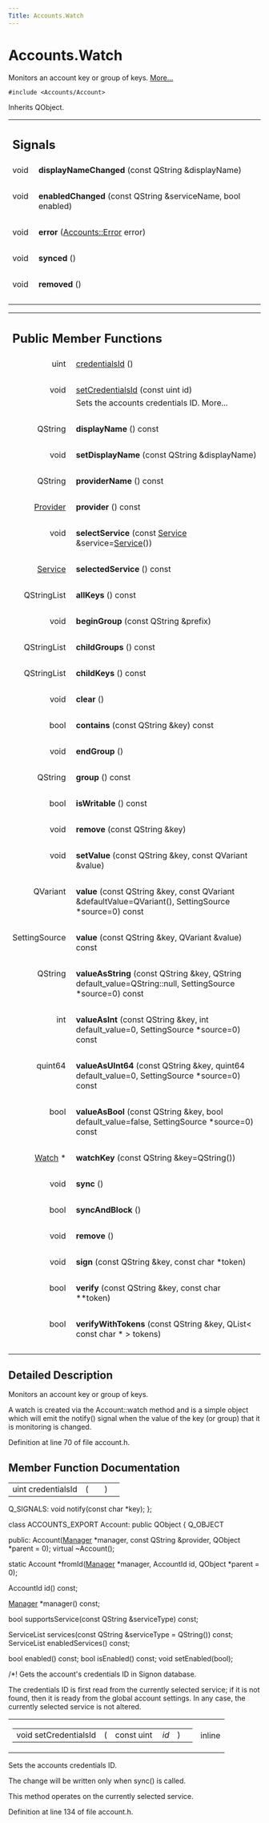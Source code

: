 ```yaml
---
Title: Accounts.Watch
---
```


# Accounts.Watch

<p>Monitors an account key or group of keys.  
<a href="..//Accounts.Watch.md#details">More...</a></p>
<p><code>#include &lt;Accounts/Account&gt;</code></p>
<p>Inherits QObject.</p>
<table class="memberdecls">
<tr class="heading"><td colspan="2"><h2 class="groupheader">
Signals</h2></td></tr>
<tr class="memitem:a6c9329531974648e3ea3f05f3ea36129"><td class="memItemLeft" align="right" valign="top">
void&#160;</td><td class="memItemRight" valign="bottom"><b>displayNameChanged</b> (const QString &amp;displayName)</td></tr>
<tr class="separator:a6c9329531974648e3ea3f05f3ea36129"><td class="memSeparator" colspan="2">&#160;</td></tr>
<tr class="memitem:abc008e2f46ae60c14005e24f4cbf41e5"><td class="memItemLeft" align="right" valign="top">
void&#160;</td><td class="memItemRight" valign="bottom"><b>enabledChanged</b> (const QString &amp;serviceName, bool enabled)</td></tr>
<tr class="separator:abc008e2f46ae60c14005e24f4cbf41e5"><td class="memSeparator" colspan="2">&#160;</td></tr>
<tr class="memitem:ae89dad11eccb775ceb9925d0ff27dd7d"><td class="memItemLeft" align="right" valign="top">
void&#160;</td><td class="memItemRight" valign="bottom"><b>error</b> (<a class="el" href="..//Accounts.Error.md">Accounts::Error</a> error)</td></tr>
<tr class="separator:ae89dad11eccb775ceb9925d0ff27dd7d"><td class="memSeparator" colspan="2">&#160;</td></tr>
<tr class="memitem:a4fa6a9f29874eb5ad79fbc70532f71a6"><td class="memItemLeft" align="right" valign="top">
void&#160;</td><td class="memItemRight" valign="bottom"><b>synced</b> ()</td></tr>
<tr class="separator:a4fa6a9f29874eb5ad79fbc70532f71a6"><td class="memSeparator" colspan="2">&#160;</td></tr>
<tr class="memitem:adc2a0e638d7742d828062eeafd6769ab"><td class="memItemLeft" align="right" valign="top">
void&#160;</td><td class="memItemRight" valign="bottom"><b>removed</b> ()</td></tr>
<tr class="separator:adc2a0e638d7742d828062eeafd6769ab"><td class="memSeparator" colspan="2">&#160;</td></tr>
</table><table class="memberdecls">
<tr class="heading"><td colspan="2"><h2 class="groupheader">
Public Member Functions</h2></td></tr>
<tr class="memitem:a483d9a1edcbc46d7070eb70ae23b5989"><td class="memItemLeft" align="right" valign="top">uint&#160;</td><td class="memItemRight" valign="bottom"><a class="el" href="..//Accounts.Watch.md#a483d9a1edcbc46d7070eb70ae23b5989">credentialsId</a> ()</td></tr>
<tr class="separator:a483d9a1edcbc46d7070eb70ae23b5989"><td class="memSeparator" colspan="2">&#160;</td></tr>
<tr class="memitem:a54a9de969058292a257d9d692785ca63"><td class="memItemLeft" align="right" valign="top">void&#160;</td><td class="memItemRight" valign="bottom"><a class="el" href="..//Accounts.Watch.md#a54a9de969058292a257d9d692785ca63">setCredentialsId</a> (const uint id)</td></tr>
<tr class="memdesc:a54a9de969058292a257d9d692785ca63"><td class="mdescLeft">&#160;</td><td class="mdescRight">Sets the accounts credentials ID.  More...<br /></td></tr>
<tr class="separator:a54a9de969058292a257d9d692785ca63"><td class="memSeparator" colspan="2">&#160;</td></tr>
<tr class="memitem:a9def71dea12661002bb3a63b3b91d08d"><td class="memItemLeft" align="right" valign="top">
QString&#160;</td><td class="memItemRight" valign="bottom"><b>displayName</b> () const </td></tr>
<tr class="separator:a9def71dea12661002bb3a63b3b91d08d"><td class="memSeparator" colspan="2">&#160;</td></tr>
<tr class="memitem:ac036a365819266590db91caa64b4fff0"><td class="memItemLeft" align="right" valign="top">
void&#160;</td><td class="memItemRight" valign="bottom"><b>setDisplayName</b> (const QString &amp;displayName)</td></tr>
<tr class="separator:ac036a365819266590db91caa64b4fff0"><td class="memSeparator" colspan="2">&#160;</td></tr>
<tr class="memitem:a65a95a0e50cf1761a9a21d21c0db412e"><td class="memItemLeft" align="right" valign="top">
QString&#160;</td><td class="memItemRight" valign="bottom"><b>providerName</b> () const </td></tr>
<tr class="separator:a65a95a0e50cf1761a9a21d21c0db412e"><td class="memSeparator" colspan="2">&#160;</td></tr>
<tr class="memitem:ab2bf7a26f8729dfb6a8595b6294f5565"><td class="memItemLeft" align="right" valign="top">
<a class="el" href="..//Accounts.Provider.md">Provider</a>&#160;</td><td class="memItemRight" valign="bottom"><b>provider</b> () const </td></tr>
<tr class="separator:ab2bf7a26f8729dfb6a8595b6294f5565"><td class="memSeparator" colspan="2">&#160;</td></tr>
<tr class="memitem:a8c7532fb7377ee33ab449d36200522b9"><td class="memItemLeft" align="right" valign="top">
void&#160;</td><td class="memItemRight" valign="bottom"><b>selectService</b> (const <a class="el" href="..//Accounts.Service.md">Service</a> &amp;service=<a class="el" href="..//Accounts.Service.md">Service</a>())</td></tr>
<tr class="separator:a8c7532fb7377ee33ab449d36200522b9"><td class="memSeparator" colspan="2">&#160;</td></tr>
<tr class="memitem:a4831783cce39d897dc35b57ce233d735"><td class="memItemLeft" align="right" valign="top">
<a class="el" href="..//Accounts.Service.md">Service</a>&#160;</td><td class="memItemRight" valign="bottom"><b>selectedService</b> () const </td></tr>
<tr class="separator:a4831783cce39d897dc35b57ce233d735"><td class="memSeparator" colspan="2">&#160;</td></tr>
<tr class="memitem:a9936a9bd6fca45f1d03a63b1b485ed88"><td class="memItemLeft" align="right" valign="top">
QStringList&#160;</td><td class="memItemRight" valign="bottom"><b>allKeys</b> () const </td></tr>
<tr class="separator:a9936a9bd6fca45f1d03a63b1b485ed88"><td class="memSeparator" colspan="2">&#160;</td></tr>
<tr class="memitem:aa889966b87d4315aea74c30088e9c8fa"><td class="memItemLeft" align="right" valign="top">
void&#160;</td><td class="memItemRight" valign="bottom"><b>beginGroup</b> (const QString &amp;prefix)</td></tr>
<tr class="separator:aa889966b87d4315aea74c30088e9c8fa"><td class="memSeparator" colspan="2">&#160;</td></tr>
<tr class="memitem:af5b653c82d3a3d7765da47fe5db0e128"><td class="memItemLeft" align="right" valign="top">
QStringList&#160;</td><td class="memItemRight" valign="bottom"><b>childGroups</b> () const </td></tr>
<tr class="separator:af5b653c82d3a3d7765da47fe5db0e128"><td class="memSeparator" colspan="2">&#160;</td></tr>
<tr class="memitem:a09f8085bca6d1c8b4837beabcea7b639"><td class="memItemLeft" align="right" valign="top">
QStringList&#160;</td><td class="memItemRight" valign="bottom"><b>childKeys</b> () const </td></tr>
<tr class="separator:a09f8085bca6d1c8b4837beabcea7b639"><td class="memSeparator" colspan="2">&#160;</td></tr>
<tr class="memitem:ac8bb3912a3ce86b15842e79d0b421204"><td class="memItemLeft" align="right" valign="top">
void&#160;</td><td class="memItemRight" valign="bottom"><b>clear</b> ()</td></tr>
<tr class="separator:ac8bb3912a3ce86b15842e79d0b421204"><td class="memSeparator" colspan="2">&#160;</td></tr>
<tr class="memitem:aab9f06bc42480ab555a9757e14303e5f"><td class="memItemLeft" align="right" valign="top">
bool&#160;</td><td class="memItemRight" valign="bottom"><b>contains</b> (const QString &amp;key) const </td></tr>
<tr class="separator:aab9f06bc42480ab555a9757e14303e5f"><td class="memSeparator" colspan="2">&#160;</td></tr>
<tr class="memitem:af964cd7bde81d0f118ea09e201e155dd"><td class="memItemLeft" align="right" valign="top">
void&#160;</td><td class="memItemRight" valign="bottom"><b>endGroup</b> ()</td></tr>
<tr class="separator:af964cd7bde81d0f118ea09e201e155dd"><td class="memSeparator" colspan="2">&#160;</td></tr>
<tr class="memitem:a5adb315467de1866550658b4679bf9f9"><td class="memItemLeft" align="right" valign="top">
QString&#160;</td><td class="memItemRight" valign="bottom"><b>group</b> () const </td></tr>
<tr class="separator:a5adb315467de1866550658b4679bf9f9"><td class="memSeparator" colspan="2">&#160;</td></tr>
<tr class="memitem:aa741717fa726eea03300fdde9934808a"><td class="memItemLeft" align="right" valign="top">
bool&#160;</td><td class="memItemRight" valign="bottom"><b>isWritable</b> () const </td></tr>
<tr class="separator:aa741717fa726eea03300fdde9934808a"><td class="memSeparator" colspan="2">&#160;</td></tr>
<tr class="memitem:a89c0a3a6c660a5f577e5241a63052f2c"><td class="memItemLeft" align="right" valign="top">
void&#160;</td><td class="memItemRight" valign="bottom"><b>remove</b> (const QString &amp;key)</td></tr>
<tr class="separator:a89c0a3a6c660a5f577e5241a63052f2c"><td class="memSeparator" colspan="2">&#160;</td></tr>
<tr class="memitem:a48d1031ae51455e458b881c49c65a92e"><td class="memItemLeft" align="right" valign="top">
void&#160;</td><td class="memItemRight" valign="bottom"><b>setValue</b> (const QString &amp;key, const QVariant &amp;value)</td></tr>
<tr class="separator:a48d1031ae51455e458b881c49c65a92e"><td class="memSeparator" colspan="2">&#160;</td></tr>
<tr class="memitem:a11e51b34244f3e9288dacb30b6230085"><td class="memItemLeft" align="right" valign="top">
QVariant&#160;</td><td class="memItemRight" valign="bottom"><b>value</b> (const QString &amp;key, const QVariant &amp;defaultValue=QVariant(), SettingSource *source=0) const </td></tr>
<tr class="separator:a11e51b34244f3e9288dacb30b6230085"><td class="memSeparator" colspan="2">&#160;</td></tr>
<tr class="memitem:a6d1dedb9c7a20fc62310946d4e6881a6"><td class="memItemLeft" align="right" valign="top">
SettingSource&#160;</td><td class="memItemRight" valign="bottom"><b>value</b> (const QString &amp;key, QVariant &amp;value) const </td></tr>
<tr class="separator:a6d1dedb9c7a20fc62310946d4e6881a6"><td class="memSeparator" colspan="2">&#160;</td></tr>
<tr class="memitem:a9b737faa22b94f329d0c377b94f9ecf3"><td class="memItemLeft" align="right" valign="top">
QString&#160;</td><td class="memItemRight" valign="bottom"><b>valueAsString</b> (const QString &amp;key, QString default_value=QString::null, SettingSource *source=0) const </td></tr>
<tr class="separator:a9b737faa22b94f329d0c377b94f9ecf3"><td class="memSeparator" colspan="2">&#160;</td></tr>
<tr class="memitem:a950ddc85d587c0d9372c031ce431edfe"><td class="memItemLeft" align="right" valign="top">
int&#160;</td><td class="memItemRight" valign="bottom"><b>valueAsInt</b> (const QString &amp;key, int default_value=0, SettingSource *source=0) const </td></tr>
<tr class="separator:a950ddc85d587c0d9372c031ce431edfe"><td class="memSeparator" colspan="2">&#160;</td></tr>
<tr class="memitem:af26f7d7e660864d08b75dce98565684e"><td class="memItemLeft" align="right" valign="top">
quint64&#160;</td><td class="memItemRight" valign="bottom"><b>valueAsUInt64</b> (const QString &amp;key, quint64 default_value=0, SettingSource *source=0) const </td></tr>
<tr class="separator:af26f7d7e660864d08b75dce98565684e"><td class="memSeparator" colspan="2">&#160;</td></tr>
<tr class="memitem:a7d639022739d7f3ef53ca0b0195f30ce"><td class="memItemLeft" align="right" valign="top">
bool&#160;</td><td class="memItemRight" valign="bottom"><b>valueAsBool</b> (const QString &amp;key, bool default_value=false, SettingSource *source=0) const </td></tr>
<tr class="separator:a7d639022739d7f3ef53ca0b0195f30ce"><td class="memSeparator" colspan="2">&#160;</td></tr>
<tr class="memitem:a5e36b49426df748e27d189b2b11faf92"><td class="memItemLeft" align="right" valign="top">
<a class="el" href="..//Accounts.Watch.md">Watch</a> *&#160;</td><td class="memItemRight" valign="bottom"><b>watchKey</b> (const QString &amp;key=QString())</td></tr>
<tr class="separator:a5e36b49426df748e27d189b2b11faf92"><td class="memSeparator" colspan="2">&#160;</td></tr>
<tr class="memitem:ad55f80ed3cd8b6c4f247763b747016af"><td class="memItemLeft" align="right" valign="top">
void&#160;</td><td class="memItemRight" valign="bottom"><b>sync</b> ()</td></tr>
<tr class="separator:ad55f80ed3cd8b6c4f247763b747016af"><td class="memSeparator" colspan="2">&#160;</td></tr>
<tr class="memitem:a4c182d464e5a7978fdf1817ce50d9531"><td class="memItemLeft" align="right" valign="top">
bool&#160;</td><td class="memItemRight" valign="bottom"><b>syncAndBlock</b> ()</td></tr>
<tr class="separator:a4c182d464e5a7978fdf1817ce50d9531"><td class="memSeparator" colspan="2">&#160;</td></tr>
<tr class="memitem:a1fcb45e5d2428352eb36b487d1d4eea3"><td class="memItemLeft" align="right" valign="top">
void&#160;</td><td class="memItemRight" valign="bottom"><b>remove</b> ()</td></tr>
<tr class="separator:a1fcb45e5d2428352eb36b487d1d4eea3"><td class="memSeparator" colspan="2">&#160;</td></tr>
<tr class="memitem:a4ebb90703ca3ec222b5822474e058547"><td class="memItemLeft" align="right" valign="top">
void&#160;</td><td class="memItemRight" valign="bottom"><b>sign</b> (const QString &amp;key, const char *token)</td></tr>
<tr class="separator:a4ebb90703ca3ec222b5822474e058547"><td class="memSeparator" colspan="2">&#160;</td></tr>
<tr class="memitem:a4f1aed052f72d4a55a35a2a1621fc391"><td class="memItemLeft" align="right" valign="top">
bool&#160;</td><td class="memItemRight" valign="bottom"><b>verify</b> (const QString &amp;key, const char **token)</td></tr>
<tr class="separator:a4f1aed052f72d4a55a35a2a1621fc391"><td class="memSeparator" colspan="2">&#160;</td></tr>
<tr class="memitem:af491d2638521b57cfa5f01e47a539b33"><td class="memItemLeft" align="right" valign="top">
bool&#160;</td><td class="memItemRight" valign="bottom"><b>verifyWithTokens</b> (const QString &amp;key, QList&lt; const char * &gt; tokens)</td></tr>
<tr class="separator:af491d2638521b57cfa5f01e47a539b33"><td class="memSeparator" colspan="2">&#160;</td></tr>
</table>
<a name="details" id="details"></a><h2 class="groupheader">Detailed Description</h2>
<p>Monitors an account key or group of keys. </p>
<p>A watch is created via the Account::watch method and is a simple object which will emit the notify() signal when the value of the key (or group) that it is monitoring is changed. </p>
<p>Definition at line 70 of file account.h.</p>
<h2 class="groupheader">Member Function Documentation</h2>
<table class="memname">
<tr>
<td class="memname">uint credentialsId </td>
<td>(</td>
<td class="paramname"></td><td>)</td>
<td></td>
</tr>
</table>
<p>Q_SIGNALS: void notify(const char *key); };</p>
<p>class ACCOUNTS_EXPORT Account: public QObject { Q_OBJECT</p>
<p>public: Account(<a class="el" href="..//Accounts.Manager.md" title="Manager of accounts, services and providers. ">Manager</a> *manager, const QString &amp;provider, QObject *parent = 0); virtual ~Account();</p>
<p>static Account *fromId(<a class="el" href="..//Accounts.Manager.md" title="Manager of accounts, services and providers. ">Manager</a> *manager, AccountId id, QObject *parent = 0);</p>
<p>AccountId id() const;</p>
<p><a class="el" href="..//Accounts.Manager.md" title="Manager of accounts, services and providers. ">Manager</a> *manager() const;</p>
<p>bool supportsService(const QString &amp;serviceType) const;</p>
<p>ServiceList services(const QString &amp;serviceType = QString()) const; ServiceList enabledServices() const;</p>
<p>bool enabled() const; bool isEnabled() const; void setEnabled(bool);</p>
<p>/*! Gets the account's credentials ID in Signon database.</p>
<p>The credentials ID is first read from the currently selected service; if it is not found, then it is ready from the global account settings. In any case, the currently selected service is not altered. </p>
<table class="mlabels">
<tr>
<td class="mlabels-left">
<table class="memname">
<tr>
<td class="memname">void setCredentialsId </td>
<td>(</td>
<td class="paramtype">const uint&#160;</td>
<td class="paramname"><em>id</em></td><td>)</td>
<td></td>
</tr>
</table>
</td>
<td class="mlabels-right">
<span class="mlabels"><span class="mlabel">inline</span></span>  </td>
</tr>
</table>
<p>Sets the accounts credentials ID. </p>
<p>The change will be written only when sync() is called.</p>
<p>This method operates on the currently selected service. </p>
<p>Definition at line 134 of file account.h.</p>
